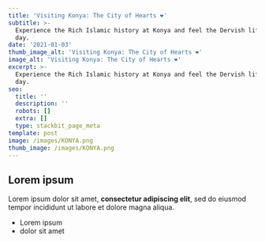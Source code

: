 ```yaml
---
title: 'Visiting Konya: The City of Hearts ❤️'
subtitle: >-
  Experience the Rich Islamic history at Konya and feel the Dervish life for 1
  day.
date: '2021-01-03'
thumb_image_alt: 'Visiting Konya: The City of Hearts ❤️'
image_alt: 'Visiting Konya: The City of Hearts ❤️'
excerpt: >-
  Experience the Rich Islamic history at Konya and feel the Dervish life for 1
  day.
seo:
  title: ''
  description: ''
  robots: []
  extra: []
  type: stackbit_page_meta
template: post
image: /images/KONYA.png
thumb_image: /images/KONYA.png
---
```

## Lorem ipsum

Lorem ipsum dolor sit amet, **consectetur adipiscing elit**, sed do eiusmod tempor incididunt ut labore et dolore magna aliqua.

- Lorem ipsum
- dolor sit amet